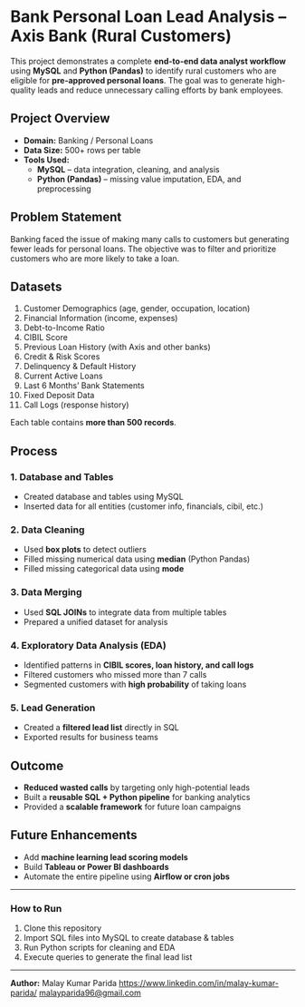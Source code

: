 # Bank Personal Loan Lead Analysis – Axis Bank (Rural Customers)

This project demonstrates a complete **end-to-end data analyst workflow** using **MySQL** and **Python (Pandas)** to identify rural customers who are eligible for **pre-approved personal loans**. The goal was to generate high-quality leads and reduce unnecessary calling efforts by bank employees.  

## Project Overview
- **Domain:** Banking / Personal Loans  
- **Data Size:** 500+ rows per table  
- **Tools Used:**  
  - **MySQL** – data integration, cleaning, and analysis  
  - **Python (Pandas)** – missing value imputation, EDA, and preprocessing  

## Problem Statement
Banking faced the issue of making many calls to customers but generating fewer leads for personal loans. The objective was to filter and prioritize customers who are more likely to take a loan.

## Datasets
1. Customer Demographics (age, gender, occupation, location)  
2. Financial Information (income, expenses)  
3. Debt-to-Income Ratio  
4. CIBIL Score  
5. Previous Loan History (with Axis and other banks)  
6. Credit & Risk Scores  
7. Delinquency & Default History  
8. Current Active Loans  
9. Last 6 Months’ Bank Statements  
10. Fixed Deposit Data  
11. Call Logs (response history)

Each table contains **more than 500 records**.  

## Process

### 1. Database and Tables
- Created database and tables using MySQL  
- Inserted data for all entities (customer info, financials, cibil, etc.)  

### 2. Data Cleaning
- Used **box plots** to detect outliers  
- Filled missing numerical data using **median** (Python Pandas)  
- Filled missing categorical data using **mode**  

### 3. Data Merging
- Used **SQL JOINs** to integrate data from multiple tables  
- Prepared a unified dataset for analysis  

### 4. Exploratory Data Analysis (EDA)
- Identified patterns in **CIBIL scores, loan history, and call logs**  
- Filtered customers who missed more than 7 calls  
- Segmented customers with **high probability** of taking loans  

### 5. Lead Generation
- Created a **filtered lead list** directly in SQL  
- Exported results for business teams  

## Outcome
- **Reduced wasted calls** by targeting only high-potential leads  
- Built a **reusable SQL + Python pipeline** for banking analytics  
- Provided a **scalable framework** for future loan campaigns  

## Future Enhancements
- Add **machine learning lead scoring models**  
- Build **Tableau or Power BI dashboards**  
- Automate the entire pipeline using **Airflow or cron jobs**  

---

### How to Run
1. Clone this repository  
2. Import SQL files into MySQL to create database & tables  
3. Run Python scripts for cleaning and EDA  
4. Execute queries to generate the final lead list  

---

**Author:** Malay Kumar Parida
https://www.linkedin.com/in/malay-kumar-parida/
malayparida96@gmail.com
